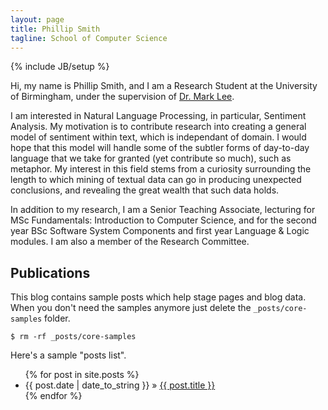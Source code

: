 ```yaml
---
layout: page
title: Phillip Smith
tagline: School of Computer Science
---
```

{% include JB/setup %}

Hi, my name is Phillip Smith, and I am a Research Student at the University of Birmingham, under the supervision of [Dr. Mark Lee](http://www.cs.bham.ac.uk/~mgl). 

I am interested in Natural Language Processing, in particular, Sentiment Analysis. My motivation is to contribute research into creating a general model of sentiment within text, which is independant of domain. I would hope that this model will handle some of the subtler forms of day-to-day language that we take for granted (yet contribute so much), such as metaphor. My interest in this field stems from a curiosity surrounding the length to which mining of textual data can go in producing unexpected conclusions, and revealing the great wealth that such data holds. 

In addition to my research, I am a Senior Teaching Associate, lecturing for MSc Fundamentals: Introduction to Computer Science, and for the second year BSc Software System Components and first year Language & Logic modules. I am also a member of the Research Committee. 
    
## Publications

This blog contains sample posts which help stage pages and blog data.
When you don't need the samples anymore just delete the `_posts/core-samples` folder.

    $ rm -rf _posts/core-samples

Here's a sample "posts list".

<ul class="posts">
  {% for post in site.posts %}
    <li><span>{{ post.date | date_to_string }}</span> &raquo; <a href="{{ BASE_PATH }}{{ post.url }}">{{ post.title }}</a></li>
  {% endfor %}
</ul>



